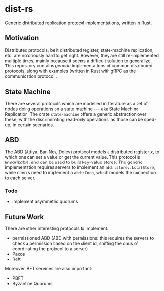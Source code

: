 # dist-rs

Generic distributed replication protocol implementations, written in Rust.

## Motivation

Distributed protocols, be it distributed register, state-machine replication, etc. are notoriously hard to get right. However, they are still re-implemented multiple times, mainly because it seems a difficult solution to generalize. This repository contains _generic_ implementations of
common distributed protocols, along with examples (written in Rust with gRPC as the communication protocol).

## State Machine

There are several protocols which are modelled in literature as a set of nodes doing operations on a state machine --- aka State Machine Replication. The crate `state-machine` offers a generic abstraction over these, with the discriminating read-only operations, as those can be sped-up, in certain scenarios.

## ABD

The ABD (Attiya, Bar-Noy, Dolev) protocol models a distributed register _x_, to which one can set a value or get the current value. This protocol is _linearizable_, and can be used to build key-value stores.
The generic implementation requires servers to implement an `abd::store::LocalStore`, while clients need to implement a `abd::Conn`, which models the connection to each server.


### Todo

 - implement asymmetric quorums

## Future Work

There are other interesting protocols to implement:
 - permissioned ABD (ABD with permissions: this requires the servers to check a permission based on the client id, shifting the onus of coordinating the protocol to a server)
 - Paxos
 - Raft

Moreover, BFT services are also important:
 - PBFT
 - Byzantine Quorums
